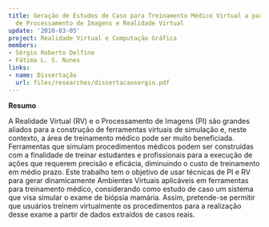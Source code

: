 ```yaml
---
title: Geração de Estudos de Caso para Treinamento Médico Virtual a partir de Técnicas
  de Processamento de Imagens e Realidade Virtual
update: '2010-03-05'
project: Realidade Virtual e Computação Gráfica
members:
- Sérgio Roberto Delfino
- Fátima L. S. Nunes
links:
- name: Dissertação
  url: files/researches/dissertacaosergio.pdf
---
```


**Resumo**

A Realidade Virtual (RV) e o Processamento de Imagens (PI) são grandes aliados para a construção de ferramentas virtuais de simulação e, neste contexto, a área de treinamento médico pode ser muito beneficiada. Ferramentas que simulam procedimentos médicos podem ser construídas com a finalidade de treinar estudantes e profissionais para a execução de ações que requerem precisão e eficácia, diminuindo o custo de treinamento em médio prazo. Este trabalho tem o objetivo de usar técnicas de PI e RV para gerar dinamicamente Ambientes Virtuais aplicáveis em ferramentas para treinamento médico, considerando como estudo de caso um sistema que visa simular o exame de biópsia mamária. Assim, pretende-se permitir que usuários treinem virtualmente os procedimentos para a realização desse exame a partir de dados extraídos de casos reais.
